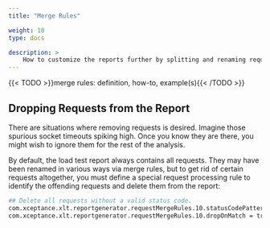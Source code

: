 ```yaml
---
title: "Merge Rules"

weight: 10
type: docs

description: >
    How to customize the reports further by splitting and renaming requests.
---
```


{{< TODO >}}merge rules: definition, how-to, example(s){{< /TODO >}}

## Dropping Requests from the Report

There are situations where removing requests is desired. Imagine those spurious socket timeouts spiking high. Once you know they are there, you might wish to ignore them for the rest of the analysis.

By default, the load test report always contains all requests. They may have been renamed in various ways via merge rules, but to get rid of certain requests altogether, you must define a special request processing rule to identify the offending requests and delete them from the report:

```bash
## Delete all requests without a valid status code.
com.xceptance.xlt.reportgenerator.requestMergeRules.10.statusCodePattern = 0  
com.xceptance.xlt.reportgenerator.requestMergeRules.10.dropOnMatch = true
```